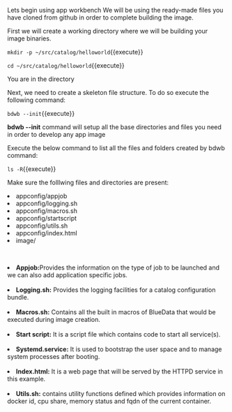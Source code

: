 
Lets begin using app workbench
We will be using the ready-made files you have cloned from github in order to complete building the image.

First we will create a working directory where we will be building your image binaries. 

`mkdir -p ~/src/catalog/helloworld`{{execute}}

`cd ~/src/catalog/helloworld`{{execute}}

You are in the directory

Next, we need to create a skeleton file structure. To do so execute the following command:

`bdwb --init`{{execute}}

 <b>bdwb --init</b> command will setup all the base directories and files you need in order to develop any app image
 
 Execute the below command to list all the files and folders created by bdwb command:

`ls -R`{{execute}}

Make sure the folllwing files and directories are present:

  <li>appconfig/appjob</li>
  
  <li>appconfig/logging.sh</li>
  
  <li>appconfig/macros.sh</li>
  
  <li>appconfig/startscript</li>
  
  <li>appconfig/utils.sh</li>
 
  <li>appconfig/index.html</li>  
  
  <li>image/</li>
  
<br><b><li>Appjob:</b>Provides the information on the type of job to be launched and we can also add application specific jobs.</br>
<br><b><li>Logging.sh:</b> Provides the logging facilities for a catalog configuration bundle.<br> 
<br><b><li>Macros.sh:</b> Contains all the built in macros of BlueData that would be executed during image creation.<br>
<br><b><li>Start script:</b> It is a script file which contains code to start all service(s).<br> 
<br><b><li>Systemd.service:</b> It is used to bootstrap the user space and to manage system processes after booting.<br>
<br><b><li>Index.html:</b> It is a web page that will be served by the HTTPD service in this example.<br>
<br><b><li>Utils.sh:</b> contains utility functions defined which provides information on docker id, cpu share, memory status and fqdn of the current container.

